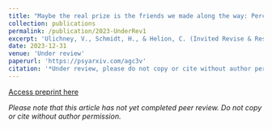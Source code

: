 ```yaml
---
title: "Maybe the real prize is the friends we made along the way: Perceived support from friends enhances everyday emotional well-being in the U.S. & Japan."
collection: publications
permalink: /publication/2023-UnderRev1
excerpt: 'Ulichney, V., Schmidt, H., & Helion, C. (Invited Revise & Resubmit). &quot;Maybe the real prize is the friends we made along the way: Perceived support from friends enhances everyday emotional well-being in the U.S. & Japan.&quot; <i>Under Review</i>.'
date: 2023-12-31
venue: 'Under review'
paperurl: 'https://psyarxiv.com/agc3v'
citation: '*Under review, please do not copy or cite without author permission.* Ulichney, V., Schmidt, H., & Helion, C. (Invited Revise & Resubmit). &quot;Maybe the real prize is the friends we made along the way: Perceived support from friends enhances everyday emotional well-being in the U.S. & Japan.&quot; <i>Under Review</i>.'
---
```


[Access preprint here](https://psyarxiv.com/agc3v)

*Please note that this article has not yet completed peer review. Do not copy or cite without author permission.*
